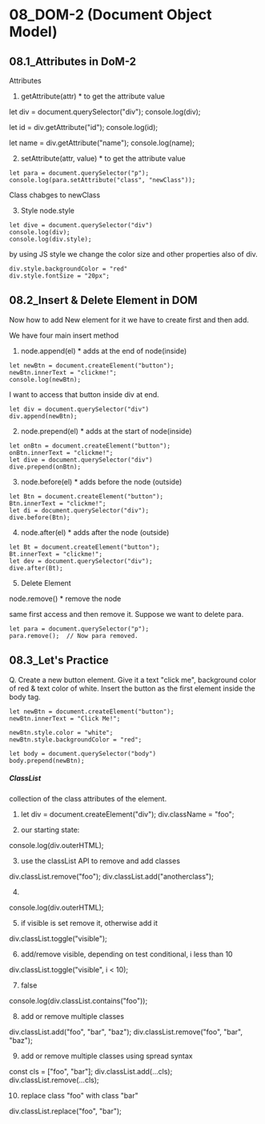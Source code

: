 # 08_DOM-2 (Document Object Model)

## 08.1_Attributes in DoM-2

Attributes

1. getAttribute(attr)  * to get the attribute value

let div = document.querySelector("div");
console.log(div);

let id = div.getAttribute("id");
console.log(id);

let name = div.getAttribute("name");
console.log(name);


2. setAttribute(attr, value)  * to get the attribute value
```
let para = document.querySelector("p");
console.log(para.setAttribute("class", "newClass"));
```
Class chabges to newClass


3. Style
node.style
```
let dive = document.querySelector("div")
console.log(div);
console.log(div.style);
```
by using JS style we change the color size and other properties also of div.
```
div.style.backgroundColor = "red"
div.style.fontSize = "20px";
```


## 08.2_Insert & Delete Element in DOM

Now how to add New element 
for it we have to create first and then add.


We have four main insert method 


1. node.append(el) * adds at the end of node(inside)
```
let newBtn = document.createElement("button");
newBtn.innerText = "clickme!";
console.log(newBtn);
```

I want to access that button inside div at end.
```
let div = document.querySelector("div")
div.append(newBtn);
```
2. node.prepend(el) * adds at the start of node(inside)
```
let onBtn = document.createElement("button");
onBtn.innerText = "clickme!";
let dive = document.querySelector("div")
dive.prepend(onBtn);
```
3. node.before(el) * adds before the node (outside)
```
let Btn = document.createElement("button");
Btn.innerText = "clickme!";
let di = document.querySelector("div");
dive.before(Btn);
```
4. node.after(el)  * adds after the node (outside)
```
let Bt = document.createElement("button");
Bt.innerText = "clickme!";
let dev = document.querySelector("div");
dive.after(Bt);
```
5. Delete Element

node.remove()  * remove the node

same first access and then remove it.
Suppose we want to delete para.

```
let para = document.querySelector("p");
para.remove();  // Now para removed.
```


## 08.3_Let's Practice


Q. Create a new button element. Give it a text "click me", background color of red & text color of white.
Insert the button as the first element inside the body tag.

```
let newBtn = document.createElement("button");
newBtn.innerText = "Click Me!";

newBtn.style.color = "white";
newBtn.style.backgroundColor = "red";

let body = document.querySelector("body")
body.prepend(newBtn);
```

##### ClassList
collection of the class attributes of the element.

1. let div = document.createElement("div");
div.className = "foo";

2. our starting state: <div class="foo"></div>

console.log(div.outerHTML);

3. use the classList API to remove and add classes

div.classList.remove("foo");
div.classList.add("anotherclass");

4. <div class="anotherclass"></div>

console.log(div.outerHTML);

5. if visible is set remove it, otherwise add it

div.classList.toggle("visible");

6. add/remove visible, depending on test conditional, i less than 10

div.classList.toggle("visible", i < 10);

7. false

console.log(div.classList.contains("foo"));

8. add or remove multiple classes

div.classList.add("foo", "bar", "baz");
div.classList.remove("foo", "bar", "baz");

9. add or remove multiple classes using spread syntax

const cls = ["foo", "bar"];
div.classList.add(...cls);
div.classList.remove(...cls);

10. replace class "foo" with class "bar"

div.classList.replace("foo", "bar");

